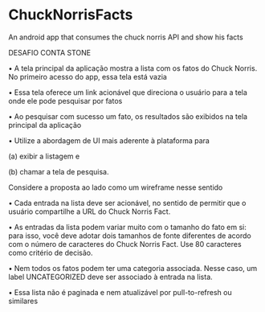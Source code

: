 # ChuckNorrisFacts
An android app that consumes the chuck norris API and show his facts

DESAFIO CONTA STONE

• A tela principal da aplicação mostra a lista com
os fatos do Chuck Norris. No primeiro acesso do
app, essa tela está vazia

• Essa tela oferece um link acionável que
direciona o usuário para a tela onde ele pode
pesquisar por fatos

• Ao pesquisar com sucesso um fato, os
resultados são exibidos na tela principal da
aplicação

• Utilize a abordagem de UI mais aderente à
plataforma para

(a) exibir a listagem e 

(b) chamar a tela de pesquisa. 

Considere a proposta ao lado como um wireframe nesse sentido

• Cada entrada na lista deve ser acionável, no sentido de
permitir que o usuário compartilhe a URL do Chuck
Norris Fact.

• As entradas da lista podem variar muito com o
tamanho do fato em si: para isso, você deve adotar
dois tamanhos de fonte diferentes de acordo com o
número de caracteres do Chuck Norris Fact. Use 80
caracteres como critério de decisão.

• Nem todos os fatos podem ter uma categoria
associada. Nesse caso, um label UNCATEGORIZED
deve ser associado à entrada na lista.

• Essa lista não é paginada e nem atualizável por pull-to-refresh ou similares
